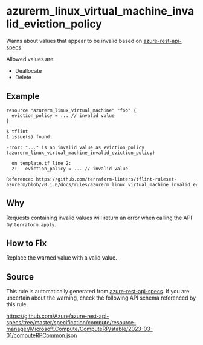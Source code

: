 <!--- This file generated by `tools/apispec-rule-gen/main.go`. DO NOT EDIT --->

# azurerm_linux_virtual_machine_invalid_eviction_policy

Warns about values that appear to be invalid based on [azure-rest-api-specs](https://github.com/Azure/azure-rest-api-specs).

Allowed values are:
- Deallocate
- Delete

## Example

```hcl
resource "azurerm_linux_virtual_machine" "foo" {
  eviction_policy = ... // invalid value
}
```

```
$ tflint
1 issue(s) found:

Error: "..." is an invalid value as eviction_policy (azurerm_linux_virtual_machine_invalid_eviction_policy)

  on template.tf line 2:
  2:   eviction_policy = ... // invalid value

Reference: https://github.com/terraform-linters/tflint-ruleset-azurerm/blob/v0.1.0/docs/rules/azurerm_linux_virtual_machine_invalid_eviction_policy.md

```

## Why

Requests containing invalid values will return an error when calling the API by `terraform apply`.

## How to Fix

Replace the warned value with a valid value.

## Source

This rule is automatically generated from [azure-rest-api-specs](https://github.com/Azure/azure-rest-api-specs). If you are uncertain about the warning, check the following API schema referenced by this rule.

https://github.com/Azure/azure-rest-api-specs/tree/master/specification/compute/resource-manager/Microsoft.Compute/ComputeRP/stable/2023-03-01/computeRPCommon.json
